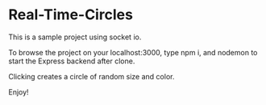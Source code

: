 # Real-Time-Circles

This is a sample project using socket io.

To browse the project on your localhost:3000, type npm i, and nodemon to start the Express backend after clone.

Clicking creates a circle of random size and color.

Enjoy!
